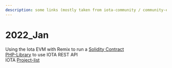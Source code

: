 ```yaml
---
description: some links (mostly taken from iota-community / community-events)
---
```


# 2022\_Jan

Using the Iota EVM with Remix to run a [Solidity Contract ](https://buidlassembly.com/iota\_evm\_remix\_solidity\_1.html)\
[PHP-Library](https://github.com/iota-community/iota.php) to use IOTA REST API\
IOTA [Project-list](https://docs.google.com/spreadsheets/d/1YVdj1iyclMZPoNFFPtEvVvIA4JmskuSfQ\_B8cNxkOcw/edit#gid=0)

